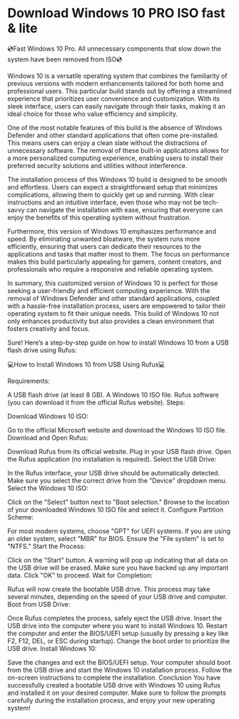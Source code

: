 # Download Windows 10 PRO ISO fast & lite
💿Fast Windows 10 Pro. All unnecessary components that slow down the system have been removed from ISO💿

Windows 10 is a versatile operating system that combines the familiarity of previous versions with modern enhancements tailored for both home and professional users. This particular build stands out by offering a streamlined experience that prioritizes user convenience and customization. With its sleek interface, users can easily navigate through their tasks, making it an ideal choice for those who value efficiency and simplicity.

One of the most notable features of this build is the absence of Windows Defender and other standard applications that often come pre-installed. This means users can enjoy a clean slate without the distractions of unnecessary software. The removal of these built-in applications allows for a more personalized computing experience, enabling users to install their preferred security solutions and utilities without interference.

The installation process of this Windows 10 build is designed to be smooth and effortless. Users can expect a straightforward setup that minimizes complications, allowing them to quickly get up and running. With clear instructions and an intuitive interface, even those who may not be tech-savvy can navigate the installation with ease, ensuring that everyone can enjoy the benefits of this operating system without frustration.

Furthermore, this version of Windows 10 emphasizes performance and speed. By eliminating unwanted bloatware, the system runs more efficiently, ensuring that users can dedicate their resources to the applications and tasks that matter most to them. The focus on performance makes this build particularly appealing for gamers, content creators, and professionals who require a responsive and reliable operating system.

In summary, this customized version of Windows 10 is perfect for those seeking a user-friendly and efficient computing experience. With the removal of Windows Defender and other standard applications, coupled with a hassle-free installation process, users are empowered to tailor their operating system to fit their unique needs. This build of Windows 10 not only enhances productivity but also provides a clean environment that fosters creativity and focus.

Sure! Here’s a step-by-step guide on how to install Windows 10 from a USB flash drive using Rufus:

💻How to Install Windows 10 from USB Using Rufus💻

Requirements:

A USB flash drive (at least 8 GB).
A Windows 10 ISO file.
Rufus software (you can download it from the official Rufus website).
Steps:

Download Windows 10 ISO:

Go to the official Microsoft website and download the Windows 10 ISO file.
Download and Open Rufus:

Download Rufus from its official website.
Plug in your USB flash drive.
Open the Rufus application (no installation is required).
Select the USB Drive:

In the Rufus interface, your USB drive should be automatically detected. Make sure you select the correct drive from the "Device" dropdown menu.
Select the Windows 10 ISO:

Click on the "Select" button next to "Boot selection."
Browse to the location of your downloaded Windows 10 ISO file and select it.
Configure Partition Scheme:

For most modern systems, choose "GPT" for UEFI systems. If you are using an older system, select "MBR" for BIOS.
Ensure the "File system" is set to "NTFS."
Start the Process:

Click on the "Start" button. A warning will pop up indicating that all data on the USB drive will be erased. Make sure you have backed up any important data.
Click "OK" to proceed.
Wait for Completion:

Rufus will now create the bootable USB drive. This process may take several minutes, depending on the speed of your USB drive and computer.
Boot from USB Drive:

Once Rufus completes the process, safely eject the USB drive.
Insert the USB drive into the computer where you want to install Windows 10.
Restart the computer and enter the BIOS/UEFI setup (usually by pressing a key like F2, F12, DEL, or ESC during startup).
Change the boot order to prioritize the USB drive.
Install Windows 10:

Save the changes and exit the BIOS/UEFI setup.
Your computer should boot from the USB drive and start the Windows 10 installation process.
Follow the on-screen instructions to complete the installation.
Conclusion
You have successfully created a bootable USB drive with Windows 10 using Rufus and installed it on your desired computer. Make sure to follow the prompts carefully during the installation process, and enjoy your new operating system!
